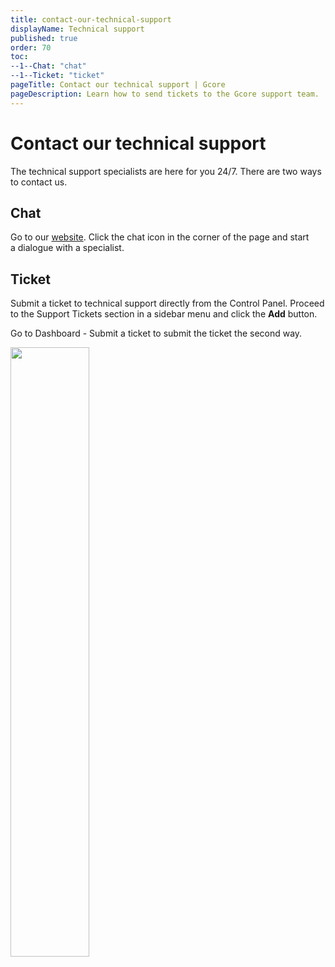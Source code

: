 ```yaml
---
title: contact-our-technical-support
displayName: Technical support
published: true
order: 70
toc:
--1--Chat: "chat"
--1--Ticket: "ticket"
pageTitle: Contact our technical support | Gcore
pageDescription: Learn how to send tickets to the Gcore support team.
---
```

# Contact our technical support

The technical support specialists are here for you 24/7. There are two ways to contact us. 

## Chat

Go to our <a href="https://gcore.com" target="_blank">website</a>. Click the chat icon in the corner of the page and start a dialogue with a specialist.

## Ticket

Submit a ticket to technical support directly from the Control Panel. Proceed to the Support Tickets section in a sidebar menu and click the **Add** button.

Go to Dashboard - Submit a ticket to submit the ticket the second way.

<img class="confluence-embedded-image confluence-external-resource" src="https://assets.gcore.pro/docs/hosting/contact-our-technical-support/uVEscGw.png" data-image-src="https://assets.gcore.pro/docs/hosting/contact-our-technical-support/uVEscGw.png" alt="" width="50%">